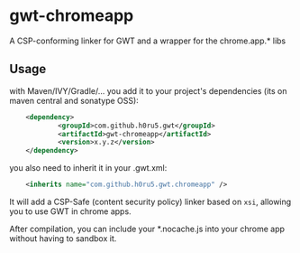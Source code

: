 # gwt-chromeapp

A CSP-conforming linker for GWT and a wrapper for the chrome.app.* libs

## Usage
with Maven/IVY/Gradle/... 
you add it to your project's dependencies (its on maven central and sonatype OSS):

```xml
    <dependency>
			<groupId>com.github.h0ru5.gwt</groupId>
			<artifactId>gwt-chromeapp</artifactId>
			<version>x.y.z</version>
	</dependency>
```
you also need to inherit it in your .gwt.xml:
```xml
    <inherits name="com.github.h0ru5.gwt.chromeapp" />
```
It will add a CSP-Safe (content security policy) linker based on ```xsi```, allowing you to use GWT in chrome apps.

After compilation, you can include your *.nocache.js into your chrome app without having to sandbox it.


